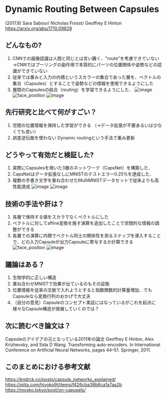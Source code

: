 # Dynamic Routing Between Capsules
(2017.8) Sara Sabour/ Nicholas Frosst/ Geoffrey E Hinton 
https://arxiv.org/abs/1710.09829


## どんなもの?
1. CNNでの画像認識は人間と同じとは言い難く、"route"を考慮できていない →CNNではプーリングの副作用で本質的にパーツの位置関係や姿勢などの認識ができていない
1. 従来では重みと入力の内積というスカラーの集合であった層を、ベクトルの集合（Capsules）とすることで姿勢などの情報を使用できるようにした
1. 層間のCapsulesの結合（routing）を学習できるようにした．
![image](https://user-images.githubusercontent.com/12442472/44302321-f6f15880-a360-11e8-9194-d7c239b34794.png)
![face_position](https://user-images.githubusercontent.com/12442472/44302109-a6c4c700-a35d-11e8-9134-d668561d02d4.png)
![image](https://user-images.githubusercontent.com/12442472/44302244-9f9eb880-a35f-11e8-90e7-3698634ed686.png)

## 先行研究と比べて何がすごい？
1. 空間の位置情報を保持した学習ができる
 （→データ拡張が不要あるいは少なくても良い）
1. 誤差逆伝搬を使わない Dynamic routingという手法で重み更新

## どうやって有効だと検証した?
1. 実際にCapsulesを用いた3層のネットワーク（CapsNet）を構築した．
1. CapsNetはデータ拡張なしにMNISTのテストエラー0.25%を達成した．
1. 複数の手書き文字を重ね合わせたMultiMNISTデータセットで従来よりも高性能達成
![image](https://user-images.githubusercontent.com/12442472/44302231-72520a80-a35f-11e8-82dd-6984de567f03.png)
![image](https://user-images.githubusercontent.com/12442472/44302238-8138bd00-a35f-11e8-911b-1bc95dbdd8e1.png)

## 技術の手法や肝は？
1. 各層で保持する値をスカラでなくベクトルにした
1. ベクトルに対してaffine変換を施す演算を追加したことで空間的な情報の調整ができる
1. 各層での演算に内積でベクトル同士の関係性を測るステップを導入することで、どの入力Capsuleが出力Capsuleに寄与するか計算できる
![face_position](https://user-images.githubusercontent.com/12442472/44302218-33bc5000-a35f-11e8-8d06-62819936b41f.png)
![image](https://user-images.githubusercontent.com/12442472/44302274-379ca200-a360-11e8-88d9-c445172b973b.png)


## 議論はある？
1. 生物学的に正しい構造
1. 重ね合わせMNISTで効果が出ているのもその証拠
1. 位置情報を従来の文脈で入れようとすると指数関数的計算量増加、でもCapsuleなら変換行列のおかげで大丈夫
1. （自分の意見）Capsuleのコンセプト実証にはなっているがこれを起点に様々なCapsule構造が発展していくのでは？

## 次に読むべき論文は？
Capsuleのアイデアの元となっている2011年の論文
Geoffrey E Hinton, Alex Krizhevsky, and Sida D Wang. Transforming auto-encoders. In International
Conference on Artificial Neural Networks, pages 44–51. Springer, 2011.


## このまとめにおける参考文献
https://kndrck.co/posts/capsule_networks_explained/
https://qiita.com/hiyoko9t/items/f426cba38b6ca1a7aa2b
https://mosko.tokyo/post/on-capusels/
